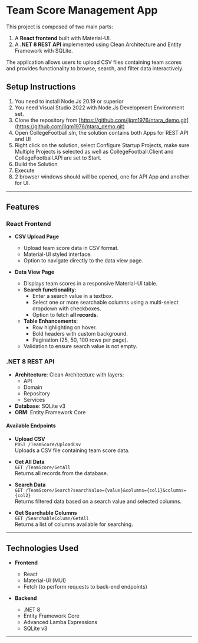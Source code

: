 # Team Score Management App

This project is composed of two main parts:
1. A **React frontend** built with Material-UI.
2. A **.NET 8 REST API** implemented using Clean Architecture and Entity Framework with SQLite.

The application allows users to upload CSV files containing team scores and provides functionality to browse, search, and filter data interactively.

## Setup Instructions

1. You need to install Node.Js 20.19 or superior
2. You need Visual Studio 2022 with Node.Js Development Environment set.
3. Clone the repository from [https://github.com/jlqm1976/ntara_demo.git](https://github.com/jlqm1976/ntara_demo.git)
4. Open CollegeFootball.sln, the solution contains both Apps for REST API and UI
5. Right click on the solution, select Configure Startup Projects, make sure Multiple Projects is selected as well as CollegeFootball.Client and CollegeFootball.API are set to Start.
6. Build the Solution
7. Execute
8. 2 browser windows should will be opened, one for API App and another for UI.

---

## Features

### React Frontend
- **CSV Upload Page**
  - Upload team score data in CSV format.
  - Material-UI styled interface.
  - Option to navigate directly to the data view page.

- **Data View Page**
  - Displays team scores in a responsive Material-UI table.
  - **Search functionality**:
    - Enter a search value in a textbox.
    - Select one or more searchable columns using a multi-select dropdown with checkboxes.
    - Option to fetch **all records**.
  - **Table Enhancements**:
    - Row highlighting on hover.
    - Bold headers with custom background.
    - Pagination (25, 50, 100 rows per page).
  - Validation to ensure search value is not empty.

### .NET 8 REST API
- **Architecture**: Clean Architecture with layers:
  - API
  - Domain
  - Repository
  - Services
- **Database**: SQLite v3
- **ORM**: Entity Framework Core

#### Available Endpoints
- **Upload CSV**  
  `POST /TeamScore/UploadCsv`  
  Uploads a CSV file containing team score data.  

- **Get All Data**  
  `GET /TeamScore/GetAll`  
  Returns all records from the database.  

- **Search Data**  
  `GET /TeamScore/Search?searchValue={value}&columns={col1}&columns={col2}`  
  Returns filtered data based on a search value and selected columns.  

- **Get Searchable Columns**  
  `GET /SearchableColumn/GetAll`  
  Returns a list of columns available for searching.  

---

## Technologies Used

- **Frontend**
  - React
  - Material-UI (MUI)
  - Fetch (to perform requests to back-end endpoints)

- **Backend**
  - .NET 8
  - Entity Framework Core
  - Advanced Lamba Expressions
  - SQLite v3

---

